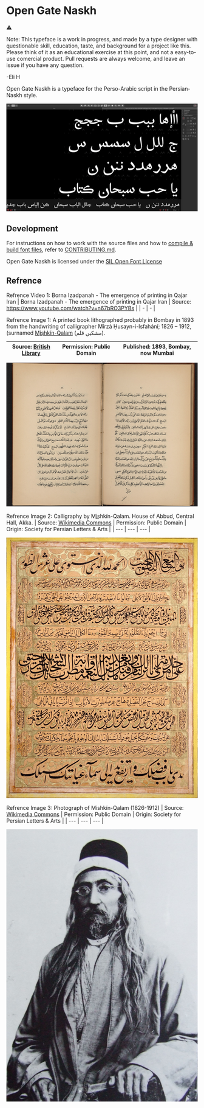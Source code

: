 # Open Gate Naskh
⚠️

Note: This typeface is a work in progress, and made by a type designer with questionable skill, education, taste, and background for a project like this. Please think of it as an educational exercise at this point, and not a easy-to-use comercial product. Pull requests are always welcome, and leave an issue if you have any question.

-Eli H

Open Gate Naskh is a typeface for the Perso-Arabic script in the Persian-Naskh style. 

![Screen Shot 2](documentation/screen-shots/screen-shot-2020-07-20.png)

## Development
For instructions on how to work with the source files and how to
[compile & build font files](CONTRIBUTING.md#compiling-font-files),
refer to [CONTRIBUTING.md](CONTRIBUTING.md).

Open Gate Naskh is licensed under the [SIL Open Font License](OFL.txt)

## Refrence

Refrence Video 1: Borna Izadpanah - The emergence of printing in Qajar Iran
| Borna Izadpanah - The emergence of printing in Qajar Iran | Source: https://www.youtube.com/watch?v=n67bRO3PYBs |
| - | - |

Refrence Image 1: A printed book lithographed probably in Bombay in 1893 from the handwriting of calligrapher Mírzá Ḥusayn-i-Isfahání; 1826 – 1912, (surnamed [Mis͟hkín-Qalam](https://en.wikipedia.org/wiki/Mishk%C3%ADn-Qalam) (مشكین قلم).

| Source: [British Library](https://www.bl.uk/collection-items/bahaullahs-letter-to-queen-victoria) | Permission: Public Domain | Published: 1893, Bombay, now Mumbai |
| --- | --- | --- |

![Refrence Image 1](documentation/refrence/1.jpg)

Refrence Image 2: Calligraphy by Mis͟hkín-Qalam. House of Abbud, Central Hall, Akka.
| Source: [Wikimedia Commons](https://commons.wikimedia.org/wiki/File:Mishkin-Qalam-23.JPG) | Permission: Public Domain | Origin: Society for Persian Letters & Arts |
| --- | --- | --- |

![Refrence Image 2](documentation/refrence/2.jpg)

Refrence Image 3: Photograph of Mishkín-Qalam (1826-1912)
| Source: [Wikimedia Commons](https://commons.wikimedia.org/wiki/File:Mishkin-Qalam-1.JPG) | Permission: Public Domain | Origin: Society for Persian Letters & Arts |
| --- | --- | --- |

![Refrence Image 3](documentation/refrence/3.jpg)
